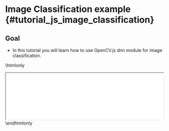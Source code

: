 Image Classification example {#tutorial_js_image_classification}
=======================================

Goal
----

- In this tutorial you will learn how to use OpenCV.js dnn module for image classification.

\htmlonly
<iframe src="../../js_image_classification.html" width="100%"
        onload="this.style.height=this.contentDocument.body.scrollHeight +'px';">
</iframe>
\endhtmlonly